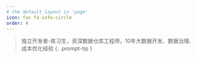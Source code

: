 ```yaml
---
# the default layout is 'page'
icon: fas fa-info-circle
order: 4
---
```


> 独立开发者-练习生，资深数据仓库工程师，10年大数据开发、数据治理、成本优化经验
{: .prompt-tip }
